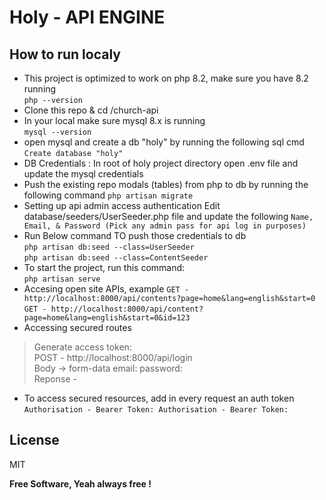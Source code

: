 # Holy - API ENGINE
## How to run localy

- This project is optimized to work on php 8.2, make sure you have 8.2 running   
```php --version```
- Clone this repo & cd /church-api
- In your local make sure mysql 8.x is running   
```mysql --version```
- open mysql and create a db "holy" by running the following sql cmd
  ```Create database "holy"```
- DB Credentials : In root of holy project directory open .env file and update the mysql credentials
- Push the existing repo modals (tables) from php to db by running the following command
  ```php artisan migrate```
- Setting up api admin access authentication Edit database/seeders/UserSeeder.php file and update the following
  ```Name, Email, & Password (Pick any admin pass for api log in purposes) ```
- Run Below command TO push those credentials to db   
```php artisan db:seed --class=UserSeeder```   
   ```php artisan db:seed --class=ContentSeeder```
- To start the project, run this command:   
 ```php artisan serve```
- Accesing open site APIs, example 
 ```GET - http://localhost:8000/api/contents?page=home&lang=english&start=0```
 ```GET - http://localhost:8000/api/content?page=home&lang=english&start=0&id=123```
- Accessing secured routes  
> Generate access token:   
>POST - http://localhost:8000/api/login   
>Body -> form-data email: password:  
>Reponse - <Token String>  
- To access secured resources, add in every request an auth token   
```Authorisation - Bearer Token: Authorisation - Bearer Token:```

## License

MIT

**Free Software, Yeah always free !**

